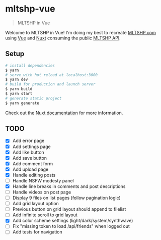 # mltshp-vue

> MLTSHP in Vue

Welcome to MLTSHP in Vue! I'm doing my best to recreate [MLTSHP.com](https://mltshp.com/) using [Vue](https://vuejs.org/) and [Nuxt](https://nuxt.com/) consuming the public [MLTSHP API](https://mltshp.com/developers).

## Setup

```bash
# install dependencies
$ yarn
# serve with hot reload at localhost:3000
$ yarn dev
# build for production and launch server
$ yarn build
$ yarn start
# generate static project
$ yarn generate
```

Check out the [Nuxt documentation](https://nuxt.com/docs/getting-started/introduction) for more information.

## TODO

- [x] Add error page
- [x] Add settings page
- [x] Add like button
- [x] Add save button
- [x] Add comment form
- [x] Add upload page
- [x] Handle editing posts
- [ ] Handle NSFW modesty panel
- [x] Handle line breaks in comments and post descriptions
- [ ] Handle videos on post page
- [ ] Display 9 files on list pages (follow pagination logic)
- [ ] Add grid layout option
- [ ] Previous button on grid layout should append to filelist
- [ ] Add infinite scroll to grid layout
- [x] Add color scheme settings (light/dark/system/synthwave)
- [ ] Fix "missing token to load /api/friends" when logged out
- [ ] Add tests for navigation
